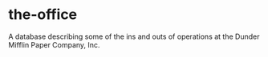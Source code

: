 # the-office
A database describing some of the ins and outs of operations at the Dunder Mifflin Paper Company, Inc.
